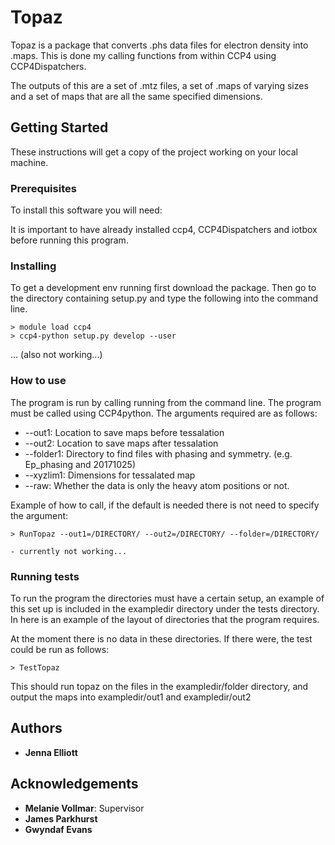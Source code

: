 # Topaz

Topaz is a package that converts .phs data files for electron density into
.maps. This is done my calling functions from within CCP4 using CCP4Dispatchers.

The outputs of this are a set of .mtz files, a set of .maps of varying sizes and
a set of maps that are all the same specified dimensions. 


## Getting Started

These instructions will get a copy of the project working on your local machine. 

### Prerequisites

To install this software you will need: 

It is important to have already installed ccp4, CCP4Dispatchers and iotbox
before running this program. 

### Installing

To get a development env running first download the package. Then go to the
directory containing setup.py and type the following into the command line. 

```
> module load ccp4
> ccp4-python setup.py develop --user
```

... (also not working...)

### How to use

The program is run by calling running from the command line. The program must be
called using CCP4python. The arguments
required are as follows:

* --out1: Location to save maps before tessalation
* --out2: Location to save maps after tessalation
* --folder1: Directory to find files with phasing and symmetry. (e.g. Ep\_phasing
  and 20171025)
* --xyzlim1: Dimensions for tessalated map
* --raw: Whether the data is only the heavy atom positions or not. 

Example of how to call, if the default is needed there is not need to specify
the argument:
```
> RunTopaz --out1=/DIRECTORY/ --out2=/DIRECTORY/ --folder=/DIRECTORY/

- currently not working...
```

### Running tests

To run the program the directories must have a certain setup, an example of this
set up is included in the exampledir directory under the tests directory. In
here is an example of the layout of directories that the program requires. 

At the moment there is no data in these directories. If there were, the test
could be run as follows: 

```
> TestTopaz 
```

This should run topaz on the files in the exampledir/folder directory, and
output the maps into exampledir/out1 and exampledir/out2

## Authors

* **Jenna Elliott** 

## Acknowledgements

* **Melanie Vollmar**: Supervisor
* **James Parkhurst**
* **Gwyndaf Evans**


